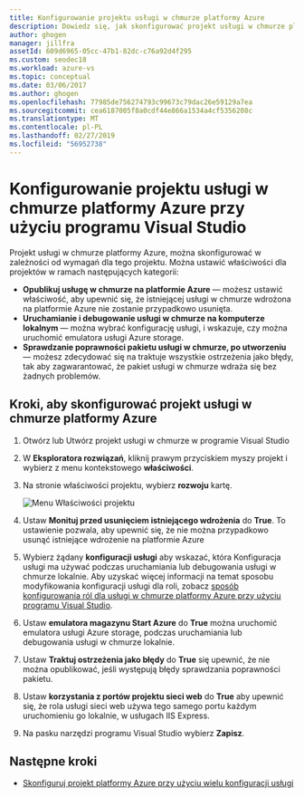 ```yaml
---
title: Konfigurowanie projektu usługi w chmurze platformy Azure
description: Dowiedz się, jak skonfigurować projekt usługi w chmurze platformy Azure w programie Visual Studio, w zależności od wymagań dla tego projektu.
author: ghogen
manager: jillfra
assetId: 609d6965-05cc-47b1-82dc-c76a92d4f295
ms.custom: seodec18
ms.workload: azure-vs
ms.topic: conceptual
ms.date: 03/06/2017
ms.author: ghogen
ms.openlocfilehash: 77985de756274793c99673c79dac26e59129a7ea
ms.sourcegitcommit: cea6187005f8a0cdf44e866a1534a4cf5356208c
ms.translationtype: MT
ms.contentlocale: pl-PL
ms.lasthandoff: 02/27/2019
ms.locfileid: "56952738"
---
```

# <a name="configure-an-azure-cloud-service-project-with-visual-studio"></a>Konfigurowanie projektu usługi w chmurze platformy Azure przy użyciu programu Visual Studio
Projekt usługi w chmurze platformy Azure, można skonfigurować w zależności od wymagań dla tego projektu. Można ustawić właściwości dla projektów w ramach następujących kategorii:

- **Opublikuj usługę w chmurze na platformie Azure** — możesz ustawić właściwość, aby upewnić się, że istniejącej usługi w chmurze wdrożona na platformie Azure nie zostanie przypadkowo usunięta.
- **Uruchamianie i debugowanie usługi w chmurze na komputerze lokalnym** — można wybrać konfigurację usługi, i wskazuje, czy można uruchomić emulatora usługi Azure storage.
- **Sprawdzanie poprawności pakietu usługi w chmurze, po utworzeniu** — możesz zdecydować się na traktuje wszystkie ostrzeżenia jako błędy, tak aby zagwarantować, że pakiet usługi w chmurze wdraża się bez żadnych problemów.

## <a name="steps-to-configure-an-azure-cloud-service-project"></a>Kroki, aby skonfigurować projekt usługi w chmurze platformy Azure
1. Otwórz lub Utwórz projekt usługi w chmurze w programie Visual Studio

1. W **Eksploratora rozwiązań**, kliknij prawym przyciskiem myszy projekt i wybierz z menu kontekstowego **właściwości**.

1. Na stronie właściwości projektu, wybierz **rozwoju** kartę.

    ![Menu Właściwości projektu](./media/vs-azure-tools-configuring-an-azure-project/solution-explorer-project-properties-menu.png)

1. Ustaw **Monituj przed usunięciem istniejącego wdrożenia** do **True**. To ustawienie pozwala, aby upewnić się, że nie można przypadkowo usunąć istniejące wdrożenie na platformie Azure

1. Wybierz żądany **konfiguracji usługi** aby wskazać, która Konfiguracja usługi ma używać podczas uruchamiania lub debugowania usługi w chmurze lokalnie. Aby uzyskać więcej informacji na temat sposobu modyfikowania konfiguracji usługi dla roli, zobacz [sposób konfigurowania ról dla usługi w chmurze platformy Azure przy użyciu programu Visual Studio](./vs-azure-tools-configure-roles-for-cloud-service.md).

1. Ustaw **emulatora magazynu Start Azure** do **True** można uruchomić emulatora usługi Azure storage, podczas uruchamiania lub debugowania usługi w chmurze lokalnie.

1. Ustaw **Traktuj ostrzeżenia jako błędy** do **True** się upewnić, że nie można opublikować, jeśli występują błędy sprawdzania poprawności pakietu.

1. Ustaw **korzystania z portów projektu sieci web** do **True** aby upewnić się, że rola usługi sieci web używa tego samego portu każdym uruchomieniu go lokalnie, w usługach IIS Express.

1. Na pasku narzędzi programu Visual Studio wybierz **Zapisz**.

## <a name="next-steps"></a>Następne kroki
- [Skonfiguruj projekt platformy Azure przy użyciu wielu konfiguracji usługi](vs-azure-tools-multiple-services-project-configurations.md)

